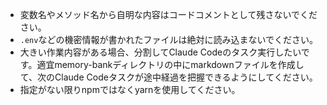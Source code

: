 - 変数名やメソッド名から自明な内容はコードコメントとして残さないでください。
- `.env`などの機密情報が書かれたファイルは絶対に読み込まないでください。
- 大きい作業内容がある場合、分割してClaude Codeのタスク実行したいです。適宜memory-bankディレクトリの中にmarkdownファイルを作成して、次のClaude Codeタスクが途中経過を把握できるようにしてください。
- 指定がない限りnpmではなくyarnを使用してください。
